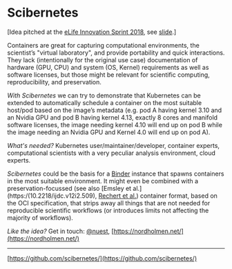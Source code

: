 # Scibernetes

[Idea pitched at the [eLife Innovation Sprint 2018](), see [slide](https://docs.google.com/presentation/d/1gvyoGW-__7k41KFN4PLhZtpapHNr-4IoeMTIXMiFHDs/edit#slide=id.g37b02a27cf_47_0).]

Containers are great for capturing computational environments, the scientist’s "virtual laboratory", and provide portability and quick interactions.
They lack (intentionally for the original use case) documentation of hardware (GPU, CPU) and system (OS, Kernel) requirements as well as software licenses, but those might be relevant for scientific computing, reproducibility, and preservation.

_With Scibernetes_ we can try to demonstrate that Kubernetes can be extended to automatically schedule a container on the most suitable host/pod based on the image’s metadata (e.g. pod A having kernel 3.10 and an Nvidia GPU and pod B having kernel 4.13, exactly 8 cores and manifold software licenses, the image needing kernel 4.10 will end up on pod B while the image needing an Nvidia GPU and Kernel 4.0 will end up on pod A).

_What's needed?_ Kubernetes user/maintainer/developer, container experts, computational scientists with a very peculiar analysis environment, cloud experts.

_Scibernetes_ could be the basis for a [Binder](http://mybinder.org/) instance that spawns containers in the most suitable environment.
It might even be combined with a preservation-focussed (see also [Emsley et al.](https:/(10.2218/ijdc.v12i2.509), [Rechert et al.](https://doi.org/10.11588/heibooks.285.377)) container format, based on the OCI specification, that strips away all things that are not needed for reproducible scientific workflows (or introduces limits not affecting the majority of workflows).

_Like the idea?_ Get in touch: [@nuest](https://github.com/nuest/), [https://nordholmen.net/](https://nordholmen.net/)

------

[https://github.com/scibernetes/](https://github.com/scibernetes/)
